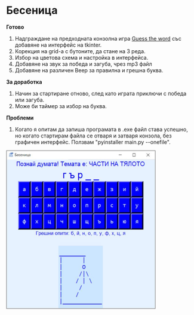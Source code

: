 # Бесеница
**Готово**
1. Надграждане на предходната конзолна игра [Guess the word](https://github.com/ip681/Guess-the-word) със добавяне на интерфейс на tkinter.
2. Корекция на grid-a с бутоните, да стане на 3 реда.
3. Избор на цветова схема и настройка в интерфейса.
4. Добавяне на звук за победа и загуба, чрез mp3 файл
5. Добавяне на различен Beep за правилна и грешна буква.

**За доработка**
1. Начин за стартиране отново, след като играта приключи с победа или загуба.
2. Може би таймер за избор на буква.

**Проблеми**
1. Когато я опитам да запиша програмата в .exe файл става успешно, но когато стартирам файла се отваря и затваря конзола, без графичен интерфейс. Ползвам "pyinstaller main.py --onefile".

![Бесеница](demoimg.JPG "Бесеница")


